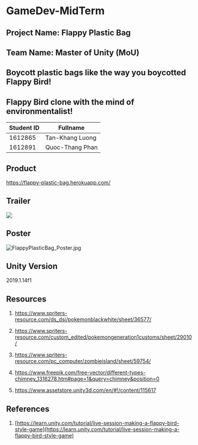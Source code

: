 # GameDev-MidTerm
## Project Name: Flappy Plastic Bag
## Team Name: Master of Unity (MoU)
## Boycott plastic bags like the way you boycotted Flappy Bird!
## Flappy Bird clone with the mind of environmentalist!
|Student ID|Fullname  |
|--|--|
|1612865|Tan-Khang Luong|
|1612891|Quoc-Thang Phan|

## Product
https://flappy-plastic-bag.herokuapp.com/

## Trailer
[![](http://img.youtube.com/vi/aD3LYOl-dbs/0.jpg)](http://www.youtube.com/watch?v=aD3LYOl-dbs "")

## Poster
![FlappyPlasticBag_Poster.jpg](FlappyPlasticBag_Poster.jpg)

## Unity Version
2019.1.14f1

## Resources

1. https://www.spriters-resource.com/ds_dsi/pokemonblackwhite/sheet/36577/

2. https://www.spriters-resource.com/custom_edited/pokemongeneration1customs/sheet/29010/

3. https://www.spriters-resource.com/pc_computer/zombieisland/sheet/59754/

4. https://www.freepik.com/free-vector/different-types-chimney_1316278.htm#page=1&query=chimney&position=0

5. https://www.assetstore.unity3d.com/en/#!/content/115617

## References
1. [https://learn.unity.com/tutorial/live-session-making-a-flappy-bird-style-game](https://learn.unity.com/tutorial/live-session-making-a-flappy-bird-style-game)
